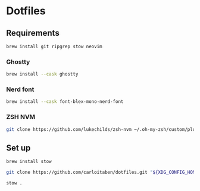 # Dotfiles

## Requirements

```sh
brew install git ripgrep stow neovim
```

### Ghostty

```sh
brew install --cask ghostty
```

### Nerd font

```sh
brew install --cask font-blex-mono-nerd-font
```

### ZSH NVM

```sh
git clone https://github.com/lukechilds/zsh-nvm ~/.oh-my-zsh/custom/plugins/zsh-nvm
```

## Set up

```sh
brew install stow
```

```sh
git clone https://github.com/carloitaben/dotfiles.git "${XDG_CONFIG_HOME:-$HOME/.dotfiles}"
```

```sh
stow .
```
